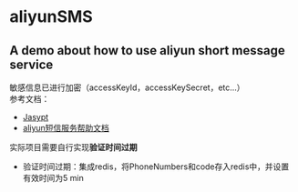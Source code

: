# aliyunSMS
## A demo about how to use aliyun short message service
敏感信息已进行加密（accessKeyId，accessKeySecret，etc...）  
参考文档：

+ [Jasypt](http://www.jasypt.org/)
+ [aliyun短信服务帮助文档](https://help.aliyun.com/product/44282.html?spm=5176.12207334.0.0.25571cbec1aduo)

实际项目需要自行实现**验证时间过期**  
+ 验证时间过期：集成redis，将PhoneNumbers和code存入redis中，并设置有效时间为5 min
